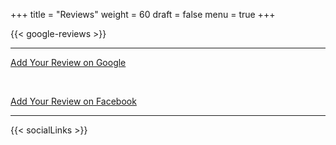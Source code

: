 +++
title = "Reviews"
weight = 60
draft = false
menu = true
+++

{{< google-reviews >}}

---

<a target="_blank" href="https://www.google.com/search?q=comedysportzs+san+antonio&ie=utf-8&oe=utf-8#lrd=0x865c68860bf3ce87:0x6a8fc18bbee1a15,3,,,," class="button special">Add Your Review on Google</a>

<br/>

<a target="_blank" href="https://www.facebook.com/pg/ComedySportzSanAntonio/reviews" class="button special">Add Your Review on Facebook</a>

---

{{< socialLinks >}}
